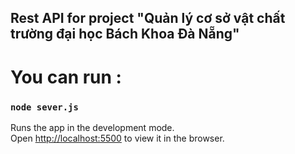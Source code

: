 ## Rest API for project "Quản lý cơ sở vật chất trường đại học Bách Khoa Đà Nẵng"
# You can run :
### `node sever.js`

Runs the app in the development mode.<br>
Open [http://localhost:5500](http://localhost:5500) to view it in the browser.
